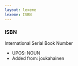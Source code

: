 ```yaml
---
layout: lexeme
lexeme: ISBN
---
```


###  ISBN

International Serial Book Number
* UPOS:  NOUN
* Added from:  joukahainen

